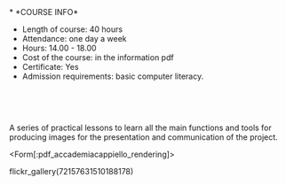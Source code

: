 <div id='aside'>
* *COURSE INFO*
&nbsp;

* Length of course: 40 hours
* Attendance: one day a week
* Hours: 14.00 - 18.00
* Cost of the course: in the information pdf
* Certificate: Yes
* Admission requirements: basic computer literacy.

&nbsp;

&nbsp;
</div>


A series of practical lessons to learn all the main functions and tools for producing images for the presentation and communication of the project.


<Form[:pdf_accademiacappiello_rendering]>


flickr_gallery(72157631510188178)